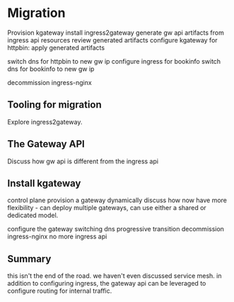 # Migration

Provision kgateway
 install ingress2gateway
 generate gw api artifacts from ingress api resources
 review generated artifacts
 configure kgateway for httpbin: apply generated artifacts

switch dns for httpbin to new gw ip
configure ingress for bookinfo
switch dns for bookinfo to new gw ip

decommission ingress-nginx

## Tooling for migration

Explore ingress2gateway.

## The Gateway API

Discuss how gw api is different from the ingress api

## Install kgateway

control plane
provision a gateway dynamically
discuss how now have more flexibility - can deploy multiple gateways, can use either a shared or dedicated model.

configure the gateway
switching dns
progressive transition
decommission ingress-nginx
no more ingress api

## Summary

this isn't the end of the road.
we haven't even discussed service mesh.
in addition to configuring ingress, the gateway api can be leveraged to configure routing for internal traffic.